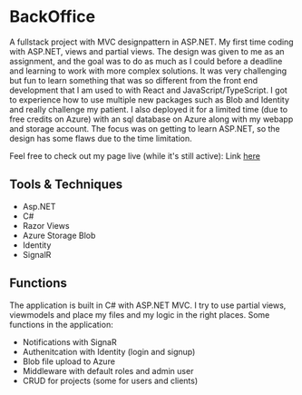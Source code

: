 # BackOffice
A fullstack project with MVC designpattern in ASP.NET. My first time coding with ASP.NET, views and partial views. The design was given to me as an assignment, and the goal was to do as much as I could before a deadline and learning to work with more complex solutions. It was very challenging but fun to learn something that was so different from the front end development that I am used to with React and JavaScript/TypeScript. I got to experience how to use multiple new packages such as Blob and Identity and really challenge my patient. I also deployed it for a limited time (due to free credits on Azure) with an sql database on Azure along with my webapp and storage account. The focus was on getting to learn ASP.NET, so the design has some flaws due to the time limitation. 

Feel free to check out my page live (while it's still active):
Link [here](https://petraelgemyr-aspnet-webapp.azurewebsites.net/auth/login?ReturnUrl=%2Fadmin%2Foverview)

## Tools & Techniques
- Asp.NET
- C#
- Razor Views
- Azure Storage Blob
- Identity
- SignalR

## Functions
The application is built in C# with ASP.NET MVC. I try to use partial views, viewmodels and place my files and my logic in the right places. Some functions in the application:
- Notifications with SignaR
- Authenitcation with Identity (login and signup)
- Blob file upload to Azure
- Middleware with default roles and admin user
- CRUD for projects (some for users and clients)

